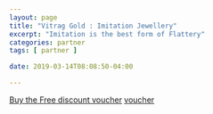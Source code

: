 ```yaml
---
layout: page
title: "Vitrag Gold : Imitation Jewellery"
excerpt: "Imitation is the best form of Flattery"
categories: partner
tags: [ partner ]

date: 2019-03-14T08:08:50-04:00

---
```



[Buy the Free discount voucher](https://ti.to/the-hd-tour/march-weekends/with/hg6jgd-thhu) [voucher](https://ti.to/the-hd-tour/march-weekends/with/hg6jgd-thhu)
<!--
[Buy the 1 Dollar discount voucher](https://ti.to/the-hd-tour/march-weekends/with/mlk-6mmacpy) [voucher](https://ti.to/the-hd-tour/march-weekends/with/mlk-6mmacpy)
-->
